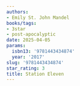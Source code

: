 ```yaml
---
authors:
- Emily St. John Mandel
books/tags:
- 3star
- post-apocalyptic
date: 2025-04-05
params:
  isbn13: '9781443434874'
  year: '2017'
slug: '9781443434874'
star_rating: 3
title: Station Eleven
---
```


<!--more-->